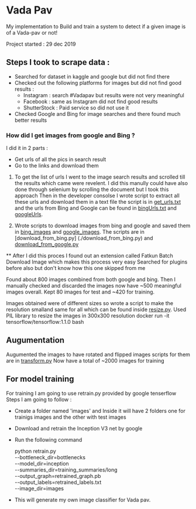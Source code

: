 # Vada Pav 
My implementation to Build and train a system to detect if a given image is of a Vada-pav or not!

Project started : 29 dec 2019

## Steps I took to scrape data :
- Searched for dataset in kaggle and google but did not find there  
- Checked out the following platforms for images but did not find good results :
  - Instagram : search #Vadapav but results were not very meaningful
  - Facebook : same as Instagram did not find good results
  - ShutterStock : Paid service so did not use it
-  Checked Google and Bing for image searches and there found much better results

### How did I get images from google and Bing ? 
I did it in 2 parts :
 - Get urls of all the pics in search result 
 - Go to the links and download them 
 
 1) To get the list of urls I went to the image search results and scrolled till the results which came were revelent.
 I did this manully could have also done through selenium by scrolling the document but I took this approach
 Then in the developer consolse I wrote script to extract all these urls and download them in a text file 
 the script is in [get_urls.txt](./get_urls.txt) and the urls from Bing and Google can be found in 
 [bingUrls.txt](./bingUrls.txt) and [googleUrls](./googleUrls).
 
 2) Wrote scripts to download images from bing and google and saved them in 
 [bing_images](./bing_images) and [google_images](./google_images). The scripts are in [download_from_bing.py]
 (./download_from_bing.py) and [download_from_google.py](./download_from_google.py)
 
 
 ** After I did this proces I found out an extension called Fatkun Batch Download Image which makes this process very easy
    Searched for plugins before also but don't know how this one skipped from me 

Found about 800 images combined from both google and bing. Then I manually checked and discarded the images 
now have ~500 meaningful images overall. Kept 80 images for test and ~420 for training.

Images obtained were of different sizes so wrote a script to make the resolution smalland same for all 
which can be found inside [resize.py](./resize.py). Used PIL library to resize the images in 300x300 resolution
docker run -it tensorflow/tensorflow:1.1.0 bash

## Augumentation 


Augumented the images to have rotated and flipped images scripts for them are in [transform.py](./transform.py)
Now have a total of ~2000 images for training


## For model training
For training I am going to use retrain.py provided by google tenserflow
Steps I am going to follow :
- Create a folder named 'images' and Inside it will have 2 folders one for trainigs images and the other with test images 
- Download and retrain the Inception V3 net by google
- Run the following command 

  python retrain.py \
  --bottleneck_dir=bottlenecks \
  --model_dir=inception \
  --summaries_dir=training_summaries/long \
  --output_graph=retrained_graph.pb \
  --output_labels=retrained_labels.txt \
  --image_dir=images
- This will generate my own image classifier for Vada pav.
